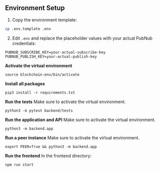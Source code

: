 ## Environment Setup

1. Copy the environment template:

```bash
cp .env.template .env
```

2. Edit `.env` and replace the placeholder values with your actual PubNub credentials:

```
PUBNUB_SUBSCRIBE_KEY=your-actual-subscribe-key
PUBNUB_PUBLISH_KEY=your-actual-publish-key
```

**Activate the virtual environment**

```
source blockchain-env/bin/activate
```

**Install all packages**

```
pip3 install -r requirements.txt
```

**Run the tests**
Make sure to activate the virtual environment.

```
python3 -m pytest backend/tests
```

**Run the application and API**
Make sure to activate the virtual environment.

```
python3 -m backend.app
```

**Run a peer instance**
Make sure to activate the virtual environment.

```
export PEER=True && python3 -m backend.app
```

**Run the frontend**
In the frontend directory:

```
npm run start
```
